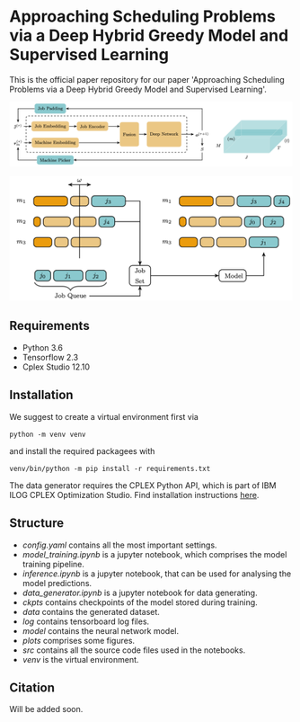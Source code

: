# Approaching Scheduling Problems via a Deep Hybrid Greedy Model and Supervised Learning

This is the official paper repository for our paper 'Approaching Scheduling Problems via a Deep Hybrid Greedy Model and Supervised Learning'.

![alt text](plots/pipeline.png "Pipeline")

![alt text](plots/rescheduling.png "Re-Scheduling")

## Requirements 

- Python 3.6
- Tensorflow 2.3
- Cplex Studio 12.10

## Installation

We suggest to create a virtual environment first via
```
python -m venv venv
```
and install the required packagees with
```
venv/bin/python -m pip install -r requirements.txt
```
The data generator requires the CPLEX Python API, which is part of IBM ILOG CPLEX Optimization Studio.
Find installation instructions [here](https://www.ibm.com/support/knowledgecenter/SSSA5P_12.8.0/ilog.odms.studio.help/Optimization_Studio/topics/COS_installing.html).

## Structure 

- *config.yaml* contains all the most important settings.
- *model_training.ipynb* is a jupyter notebook, which comprises the model training pipeline.
- *inference.ipynb* is a jupyter notebook, that can be used for analysing the model predictions.
- *data_generator.ipynb* is a jupyter notebook for data generating.
- *ckpts* contains checkpoints of the model stored during training.
- *data* contains the generated dataset.
- *log* contains tensorboard log files.
- *model* contains the neural network model.
- *plots* comprises some figures.
- *src* contains all the source code files used in the notebooks.
- *venv* is the virtual environment.

## Citation

Will be added soon.